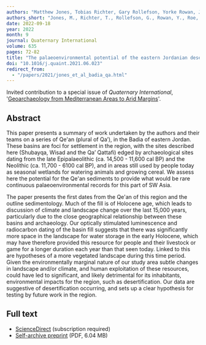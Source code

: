 ```yaml
---
authors: "Matthew Jones, Tobias Richter, Gary Rollefson, Yorke Rowan, Joe Roe, Phillip Toms, Alexander Wasse, Haroon Ikram, Matthew Williams, Ahmad AlShdaifat, Patrick Nørskov Pedersen, and Wesam Esaid"
authors_short: "Jones, M., Richter, T., Rollefson, G., Rowan, Y., Roe, J., Toms, P., Wasse, A., Ikram, H., Williams, M., AlShdaifat, A., Pedersen, P. N., & Esaid, W."
date: 2022-09-18
year: 2022
month: 9
journal: Quaternary International
volume: 635
pages: 72-82
title: "The palaeoenvironmental potential of the eastern Jordanian desert basins (Qe'an)"
doi: "10.1016/j.quaint.2021.06.023"
redirect_from: 
  - "/papers/2021/jones_et_al_badia_qa.html"
---
```


Invited contribution to a special issue of *Quaternary International*, '[Geoarchaeology from Mediterranean Areas to Arid Margins](https://www.sciencedirect.com/journal/quaternary-international/vol/635/suppl/C)'.

## Abstract

This paper presents a summary of work undertaken by the authors and their teams on a series of Qe'an (plural of Qa’), in the Badia of eastern Jordan. These basins are foci for settlement in the region, with the sites described here (Shubayqa, Wisad and the Qa’ Qattafi) edged by archaeological sites dating from the late Epipalaeolithic (ca. 14,500 - 11,600 cal BP) and the Neolithic (ca. 11,700 - 6100 cal BP), and in areas still used by people today as seasonal wetlands for watering animals and growing cereal. We assess here the potential for the Qe'an sediments to provide what would be rare continuous palaeoenvironmental records for this part of SW Asia.

The paper presents the first dates from the Qe'an of this region and the outline sedimentology. Much of the fill is of Holocene age, which leads to discussion of climate and landscape change over the last 15,000 years, particularly due to the close geographical relationship between these basins and archaeology. Our optically stimulated luminescence and radiocarbon dating of the basin fill suggests that there was significantly more space in the landscape for water storage in the early Holocene, which may have therefore provided this resource for people and their livestock or game for a longer duration each year than that seen today. Linked to this are hypotheses of a more vegetated landscape during this time period. Given the environmentally marginal nature of our study area subtle changes in landscape and/or climate, and human exploitation of these resources, could have led to significant, and likely detrimental for its inhabitants, environmental impacts for the region, such as desertification. Our data are suggestive of desertification occurring, and sets up a clear hypothesis for testing by future work in the region.

## Full text

* [ScienceDirect](https://www.sciencedirect.com/science/article/pii/S1040618221003724) (subscription required)
* [Self-archive preprint](/pdf/Jones_et_al_2021.pdf) (PDF, 6.04 MB)
